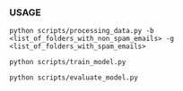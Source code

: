 ### USAGE

`python scripts/processing_data.py -b <list_of_folders_with_non_spam_emails> -g <list_of_folders_with_spam_emails>`

`python scripts/train_model.py`

`python scripts/evaluate_model.py`
